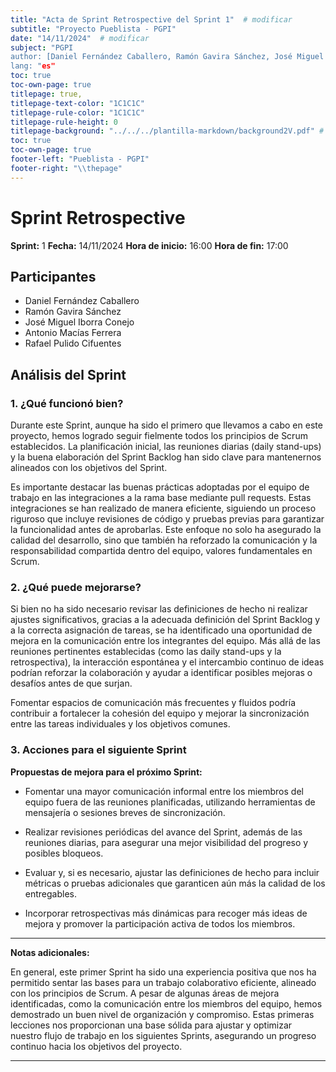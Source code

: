 ```yaml
---
title: "Acta de Sprint Retrospective del Sprint 1"  # modificar
subtitle: "Proyecto Pueblista - PGPI"
date: "14/11/2024"  # modificar
subject: "PGPI
author: [Daniel Fernández Caballero, Ramón Gavira Sánchez, José Miguel Iborra Conejo, Antonio Macías Ferrera, Rafael Pulido Cifuentes]
lang: "es"
toc: true
toc-own-page: true
titlepage: true,
titlepage-text-color: "1C1C1C"
titlepage-rule-color: "1C1C1C"
titlepage-rule-height: 0
titlepage-background: "../../../plantilla-markdown/background2V.pdf" # modificar si el doc es horizontal
toc: true
toc-own-page: true
footer-left: "Pueblista - PGPI"
footer-right: "\\thepage"
---
```


# Sprint Retrospective

**Sprint:** 1
**Fecha:** 14/11/2024 
**Hora de inicio:** 16:00
**Hora de fin:** 17:00  

## Participantes
- Daniel Fernández Caballero
- Ramón Gavira Sánchez
- José Miguel Iborra Conejo
- Antonio Macías Ferrera
- Rafael Pulido Cifuentes

## Análisis del Sprint

### 1. ¿Qué funcionó bien?

Durante este Sprint, aunque ha sido el primero que llevamos a cabo en este proyecto, hemos logrado seguir fielmente todos los principios de Scrum establecidos. La planificación inicial, las reuniones diarias (daily stand-ups) y la buena elaboración del Sprint Backlog han sido clave para mantenernos alineados con los objetivos del Sprint.

Es importante destacar las buenas prácticas adoptadas por el equipo de trabajo en las integraciones a la rama base mediante pull requests. Estas integraciones se han realizado de manera eficiente, siguiendo un proceso riguroso que incluye revisiones de código y pruebas previas para garantizar la funcionalidad antes de aprobarlas. Este enfoque no solo ha asegurado la calidad del desarrollo, sino que también ha reforzado la comunicación y la responsabilidad compartida dentro del equipo, valores fundamentales en Scrum.


### 2. ¿Qué puede mejorarse?

Si bien no ha sido necesario revisar las definiciones de hecho ni realizar ajustes significativos, gracias a la adecuada definición del Sprint Backlog y a la correcta asignación de tareas, se ha identificado una oportunidad de mejora en la comunicación entre los integrantes del equipo. Más allá de las reuniones pertinentes establecidas (como las daily stand-ups y la retrospectiva), la interacción espontánea y el intercambio continuo de ideas podrían reforzar la colaboración y ayudar a identificar posibles mejoras o desafíos antes de que surjan.

Fomentar espacios de comunicación más frecuentes y fluidos podría contribuir a fortalecer la cohesión del equipo y mejorar la sincronización entre las tareas individuales y los objetivos comunes.


### 3. Acciones para el siguiente Sprint
**Propuestas de mejora para el próximo Sprint:**

- Fomentar una mayor comunicación informal entre los miembros del equipo fuera de las reuniones planificadas, utilizando herramientas de mensajería o sesiones breves de sincronización.

- Realizar revisiones periódicas del avance del Sprint, además de las reuniones diarias, para asegurar una mejor visibilidad del progreso y posibles bloqueos.

- Evaluar y, si es necesario, ajustar las definiciones de hecho para incluir métricas o pruebas adicionales que garanticen aún más la calidad de los entregables.

- Incorporar retrospectivas más dinámicas para recoger más ideas de mejora y promover la participación activa de todos los miembros.

---

**Notas adicionales:**  

En general, este primer Sprint ha sido una experiencia positiva que nos ha permitido sentar las bases para un trabajo colaborativo eficiente, alineado con los principios de Scrum. A pesar de algunas áreas de mejora identificadas, como la comunicación entre los miembros del equipo, hemos demostrado un buen nivel de organización y compromiso. Estas primeras lecciones nos proporcionan una base sólida para ajustar y optimizar nuestro flujo de trabajo en los siguientes Sprints, asegurando un progreso continuo hacia los objetivos del proyecto.



---
